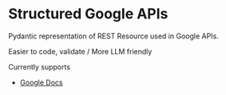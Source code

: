 # Structured Google APIs

Pydantic representation of REST Resource used in Google APIs.

Easier to code, validate / More LLM friendly

Currently supports
- [Google Docs](https://developers.google.com/workspace/docs/api/how-tos/overview)
